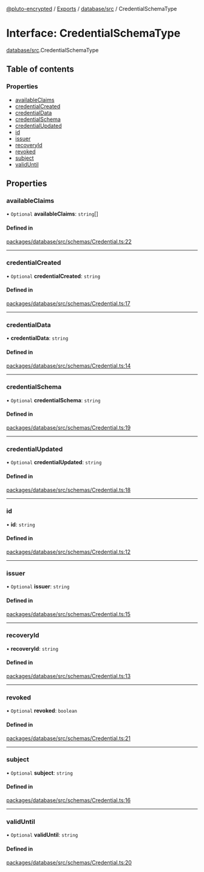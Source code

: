 [@pluto-encrypted](../README.md) / [Exports](../modules.md) / [database/src](../modules/database_src.md) / CredentialSchemaType

# Interface: CredentialSchemaType

[database/src](../modules/database_src.md).CredentialSchemaType

## Table of contents

### Properties

- [availableClaims](database_src.CredentialSchemaType.md#availableclaims)
- [credentialCreated](database_src.CredentialSchemaType.md#credentialcreated)
- [credentialData](database_src.CredentialSchemaType.md#credentialdata)
- [credentialSchema](database_src.CredentialSchemaType.md#credentialschema)
- [credentialUpdated](database_src.CredentialSchemaType.md#credentialupdated)
- [id](database_src.CredentialSchemaType.md#id)
- [issuer](database_src.CredentialSchemaType.md#issuer)
- [recoveryId](database_src.CredentialSchemaType.md#recoveryid)
- [revoked](database_src.CredentialSchemaType.md#revoked)
- [subject](database_src.CredentialSchemaType.md#subject)
- [validUntil](database_src.CredentialSchemaType.md#validuntil)

## Properties

### availableClaims

• `Optional` **availableClaims**: `string`[]

#### Defined in

[packages/database/src/schemas/Credential.ts:22](https://github.com/atala-community-projects/pluto-encrypted/blob/f75084b/packages/database/src/schemas/Credential.ts#L22)

___

### credentialCreated

• `Optional` **credentialCreated**: `string`

#### Defined in

[packages/database/src/schemas/Credential.ts:17](https://github.com/atala-community-projects/pluto-encrypted/blob/f75084b/packages/database/src/schemas/Credential.ts#L17)

___

### credentialData

• **credentialData**: `string`

#### Defined in

[packages/database/src/schemas/Credential.ts:14](https://github.com/atala-community-projects/pluto-encrypted/blob/f75084b/packages/database/src/schemas/Credential.ts#L14)

___

### credentialSchema

• `Optional` **credentialSchema**: `string`

#### Defined in

[packages/database/src/schemas/Credential.ts:19](https://github.com/atala-community-projects/pluto-encrypted/blob/f75084b/packages/database/src/schemas/Credential.ts#L19)

___

### credentialUpdated

• `Optional` **credentialUpdated**: `string`

#### Defined in

[packages/database/src/schemas/Credential.ts:18](https://github.com/atala-community-projects/pluto-encrypted/blob/f75084b/packages/database/src/schemas/Credential.ts#L18)

___

### id

• **id**: `string`

#### Defined in

[packages/database/src/schemas/Credential.ts:12](https://github.com/atala-community-projects/pluto-encrypted/blob/f75084b/packages/database/src/schemas/Credential.ts#L12)

___

### issuer

• `Optional` **issuer**: `string`

#### Defined in

[packages/database/src/schemas/Credential.ts:15](https://github.com/atala-community-projects/pluto-encrypted/blob/f75084b/packages/database/src/schemas/Credential.ts#L15)

___

### recoveryId

• **recoveryId**: `string`

#### Defined in

[packages/database/src/schemas/Credential.ts:13](https://github.com/atala-community-projects/pluto-encrypted/blob/f75084b/packages/database/src/schemas/Credential.ts#L13)

___

### revoked

• `Optional` **revoked**: `boolean`

#### Defined in

[packages/database/src/schemas/Credential.ts:21](https://github.com/atala-community-projects/pluto-encrypted/blob/f75084b/packages/database/src/schemas/Credential.ts#L21)

___

### subject

• `Optional` **subject**: `string`

#### Defined in

[packages/database/src/schemas/Credential.ts:16](https://github.com/atala-community-projects/pluto-encrypted/blob/f75084b/packages/database/src/schemas/Credential.ts#L16)

___

### validUntil

• `Optional` **validUntil**: `string`

#### Defined in

[packages/database/src/schemas/Credential.ts:20](https://github.com/atala-community-projects/pluto-encrypted/blob/f75084b/packages/database/src/schemas/Credential.ts#L20)
